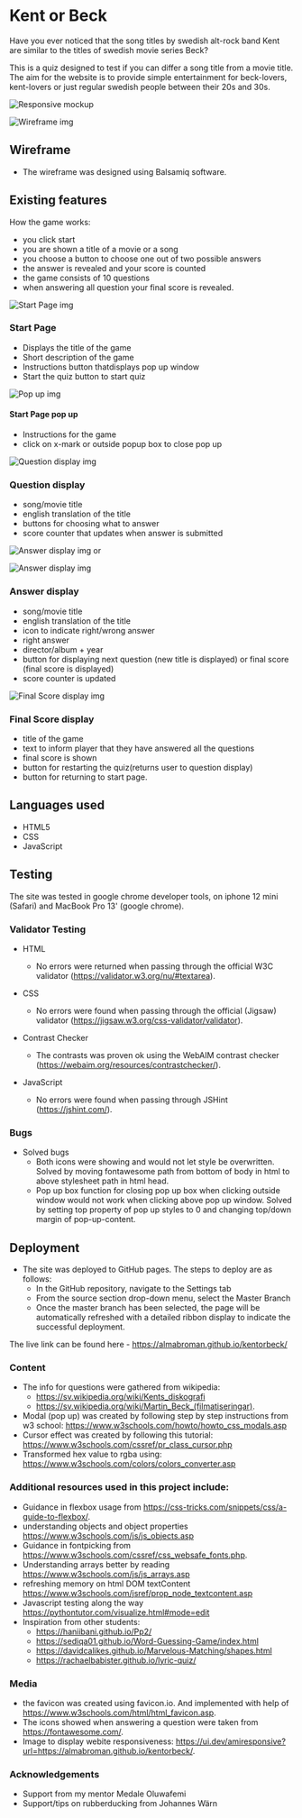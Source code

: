 # Kent or Beck

Have you ever noticed that the song titles by swedish alt-rock band Kent are similar to the titles of swedish movie series Beck?

This is a quiz designed to test if you can differ a song title from a movie title. The aim for the website is to provide simple entertainment for beck-lovers, kent-lovers or just regular swedish people between their 20s and 30s.

![Responsive mockup](readme-assets/kentorbeck-resp.png)

![Wireframe img](readme-assets/kent-or-beck-wireframe.png)

## Wireframe

- The wireframe was designed using Balsamiq software.

## Existing features

How the game works:
 - you click start
 - you are shown a title of a movie or a song
 - you choose a button to choose one out of two possible answers
 - the answer is revealed and your score is counted
 - the game consists of 10 questions
 - when answering all question your final score is revealed.

![Start Page img](readme-assets/Startpage.png)

### Start Page

- Displays the title of the game
- Short description of the game
- Instructions button thatdisplays pop up window
- Start the quiz button to start quiz

![Pop up img](readme-assets/pop-up.png)

#### Start Page pop up

- Instructions for the game
- click on x-mark or outside popup box to close pop up
  
![Question display img](readme-assets/questiondisplay.png)

### Question display

- song/movie title
- english translation of the title
- buttons for choosing what to answer
- score counter that updates when answer is submitted

![Answer display img](readme-assets/right-answer-display.png)
or

![Answer display img](readme-assets/wrong-answer-display.png)

### Answer display

- song/movie title
- english translation of the title
- icon to indicate right/wrong answer
- right answer
- director/album + year
- button for displaying next question (new title is displayed) or final score (final score is displayed)
- score counter is updated

![Final Score display img](readme-assets/final-score-display.png)

### Final Score display

- title of the game
- text to inform player that they have answered all the questions
- final score is shown
- button for restarting the quiz(returns user to question display)
- button for returning to start page.

## Languages used

- HTML5
- CSS
- JavaScript

## Testing

The site was tested in google chrome developer tools, on iphone 12 mini (Safari) and MacBook Pro 13' (google chrome).

### Validator Testing

- HTML
  - No errors were returned when passing through the official W3C validator (<https://validator.w3.org/nu/#textarea>).

- CSS
  - No errors were found when passing through the official (Jigsaw) validator (<https://jigsaw.w3.org/css-validator/validator>).

- Contrast Checker
  - The contrasts was proven ok using the WebAIM contrast checker (<https://webaim.org/resources/contrastchecker/>).

- JavaScript
  - No errors were found when passing through JSHint (<https://jshint.com/>).

### Bugs

- Solved bugs
  - Both icons were showing and would not let style be overwritten. Solved by moving fontawesome path from bottom of body in html to above stylesheet path in html head.
  - Pop up box function for closing pop up box when clicking outside window would not work when clicking above pop up window. Solved by setting top property of  pop up styles to 0 and changing top/down margin of  pop-up-content.

## Deployment

- The site was deployed to GitHub pages. The steps to deploy are as follows:
  - In the GitHub repository, navigate to the Settings tab
  - From the source section drop-down menu, select the Master Branch
  - Once the master branch has been selected, the page will be automatically refreshed with a detailed ribbon display to indicate the successful deployment.

The live link can be found here - <https://almabroman.github.io/kentorbeck/>

### Content

- The info for questions were gathered from wikipedia:
  - <https://sv.wikipedia.org/wiki/Kents_diskografi>
  - <https://sv.wikipedia.org/wiki/Martin_Beck_(filmatiseringar)>.
- Modal (pop up) was created by following step by step instructions from w3 school: <https://www.w3schools.com/howto/howto_css_modals.asp>
- Cursor effect was created by following this tutorial: <https://www.w3schools.com/cssref/pr_class_cursor.php>
- Transformed hex value to rgba using: <https://www.w3schools.com/colors/colors_converter.asp>

### Additional resources used in this project include:

- Guidance in flexbox usage from <https://css-tricks.com/snippets/css/a-guide-to-flexbox/>.
- understanding objects and object properties <https://www.w3schools.com/js/js_objects.asp>
- Guidance in fontpicking from <https://www.w3schools.com/cssref/css_websafe_fonts.php>.
- Understanding arrays better by reading <https://www.w3schools.com/js/js_arrays.asp>
- refreshing memory on html DOM textContent <https://www.w3schools.com/jsref/prop_node_textcontent.asp>
- Javascript testing along the way <https://pythontutor.com/visualize.html#mode=edit>
- Inspiration from other students:
  - <https://haniibani.github.io/Pp2/>
  - <https://sediqa01.github.io/Word-Guessing-Game/index.html>
  - <https://davidcalikes.github.io/Marvelous-Matching/shapes.html>
  - <https://rachaelbabister.github.io/lyric-quiz/>

### Media

- the favicon was created using favicon.io. And implemented with help of <https://www.w3schools.com/html/html_favicon.asp>.
- The icons showed when answering a question were taken from <https://fontawesome.com/>.
- Image to display webite responsiveness: <https://ui.dev/amiresponsive?url=https://almabroman.github.io/kentorbeck/>.

### Acknowledgements

- Support from my mentor Medale Oluwafemi
- Support/tips on rubberducking from Johannes Wärn
